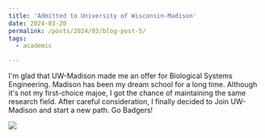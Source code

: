 ```yaml
---
title: 'Admitted to University of Wisconsin-Madison'
date: 2024-03-20
permalink: /posts/2024/03/blog-post-5/
tags:
  - academic

---
```


I'm glad that UW-Madison made me an offer for Biological Systems Engineering. Madison has been my dream school for a long time. Although it's not my first-choice majoe, I got the chance of 
maintaining the same research field. After careful consideration, I finally decided to Join UW-Madison and start a new path. Go Badgers!

<img src='/images/500x300.png'>

